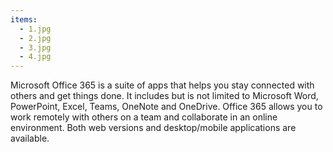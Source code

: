 ```yaml
---
items:
  - 1.jpg
  - 2.jpg
  - 3.jpg
  - 4.jpg
---
```


Microsoft Office 365 is a suite of apps that helps you stay connected with others and get things done. It includes but is not limited to Microsoft Word, PowerPoint, Excel, Teams, OneNote and OneDrive. Office 365 allows you to work remotely with others on a team and collaborate in an online environment. Both web versions and desktop/mobile applications are available.
